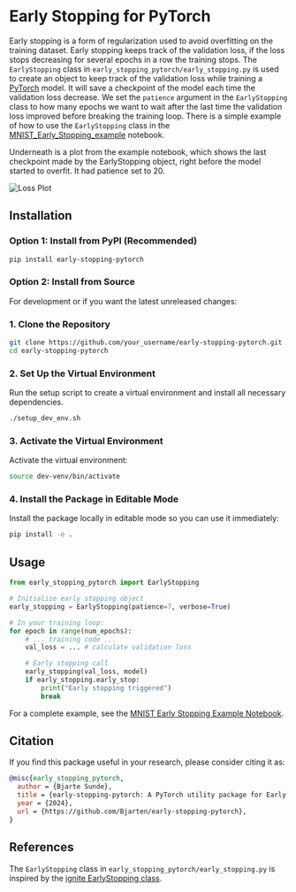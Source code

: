 # Early Stopping for PyTorch
Early stopping is a form of regularization used to avoid overfitting on the training dataset. Early stopping keeps track of the validation loss, if the loss stops decreasing for several epochs in a row the training stops. The ```EarlyStopping``` class in ```early_stopping_pytorch/early_stopping.py``` is used to create an object to keep track of the validation loss while training a [PyTorch](https://pytorch.org/) model. It will save a checkpoint of the model each time the validation loss decrease.  We set the ```patience``` argument in the ```EarlyStopping``` class to how many epochs we want to wait after the last time the validation loss improved before breaking the training loop. There is a simple example of how to use the ```EarlyStopping``` class in the [MNIST_Early_Stopping_example](MNIST_Early_Stopping_example.ipynb) notebook.

Underneath is a plot from the example notebook, which shows the last checkpoint made by the EarlyStopping object, right before the model started to overfit. It had patience set to 20.

![Loss Plot](https://raw.githubusercontent.com/Bjarten/early-stopping-pytorch/main/loss_plot.png)

## Installation

### Option 1: Install from PyPI (Recommended)
```bash
pip install early-stopping-pytorch
```

### Option 2: Install from Source
For development or if you want the latest unreleased changes:

### 1. Clone the Repository
```bash
git clone https://github.com/your_username/early-stopping-pytorch.git
cd early-stopping-pytorch
```

### 2. Set Up the Virtual Environment
Run the setup script to create a virtual environment and install all necessary dependencies.
```bash
./setup_dev_env.sh
```

### 3. Activate the Virtual Environment
Activate the virtual environment:
```bash
source dev-venv/bin/activate
```

### 4. Install the Package in Editable Mode
Install the package locally in editable mode so you can use it immediately:
```bash
pip install -e .
```

## Usage

```python
from early_stopping_pytorch import EarlyStopping

# Initialize early stopping object
early_stopping = EarlyStopping(patience=7, verbose=True)

# In your training loop:
for epoch in range(num_epochs):
    # ... training code ...
    val_loss = ... # calculate validation loss

    # Early stopping call
    early_stopping(val_loss, model)
    if early_stopping.early_stop:
        print("Early stopping triggered")
        break
```

For a complete example, see the [MNIST Early Stopping Example Notebook](MNIST_Early_Stopping_example.ipynb).

## Citation

If you find this package useful in your research, please consider citing it as:

```bibtex
@misc{early_stopping_pytorch,
  author = {Bjarte Sunde},
  title = {early-stopping-pytorch: A PyTorch utility package for Early Stopping},
  year = {2024},
  url = {https://github.com/Bjarten/early-stopping-pytorch},
}
```

## References
The ```EarlyStopping``` class in ```early_stopping_pytorch/early_stopping.py``` is inspired by the [ignite EarlyStopping class](https://github.com/pytorch/ignite/blob/master/ignite/handlers/early_stopping.py).
